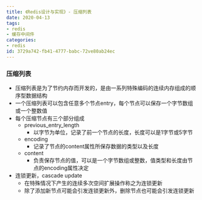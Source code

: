 ```yaml
---
title: 《Redis设计与实现》- 压缩列表
date: 2020-04-13
tags:
- redis
- 缓存中间件
categories:
- redis
id: 3729a742-fb41-4777-babc-72ve80ab24ec
---
```


### 压缩列表

- 压缩列表是为了节约内存而开发的，是由一系列特殊编码的连续内存组成的顺序型数据结构
- 一个压缩列表可以包含任意多个节点entry，每个节点可以保存一个字节数组或一个整数值
- 每个压缩节点有三个部分组成
  - previous_entry_length
    - 以字节为单位，记录了前一个节点的长度，长度可以是1字节或5字节
  - encoding
    - 记录了节点的content属性所保存数据的类型以及长度
  - content
    - 负责保存节点的值，可以是一个字节数组或整数，值类型和长度由节点的encoding属性决定
- 连锁更新，cascade update
  - 在特殊情况下产生的连续多次空间扩展操作称之为连锁更新
  - 除了添加新节点可能会引发连锁更新外，删除节点也可能会引发连锁更新
